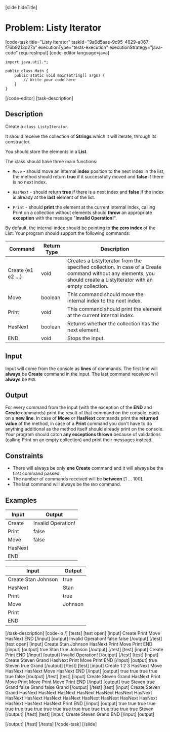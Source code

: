 [slide hideTitle]
# Problem: Listy Iterator
[code-task title="Listy Iterator" taskId="9a6d5aae-9c95-4829-a067-f76b9213d27a" executionType="tests-execution" executionStrategy="java-code" requiresInput]
[code-editor language=java]
```
import java.util.*;

public class Main {
    public static void main(String[] args) {
        // Write your code here
    }
}
```
[/code-editor]
[task-description]
## Description
Create a `class ListyIterator`.

It should receive the collection of **Strings** which it will iterate, through its constructor.

You should store the elements in a **List**.

The class should have three main functions:

- `Move` - should move an internal **index** position to the next index in the list, the method should return **true** if it successfully moved and **false** if there is no next index.

- `HasNext` - should return **true** if there is a next index and **false** if the index is already at the **last** element of the list.
- `Print` - should **print** the element at the current internal index, calling Print on a collection without elements should **throw** an appropriate **exception** with the message "**Invalid Operation!**".

By default, the internal index should be pointing to **the zero index** of the List. Your program should support the following commands:

| **Command** | **Return Type** | **Description** |
| --- | --- | --- |
| Create {e1 e2 …} | void | Creates a ListyIterator from the specified collection. In case of a Create command without any elements, you should create a ListyIterator with an empty collection. |
| Move | boolean | This command should move the internal index to the next index. |
| Print | void | This command should print the element at the current internal index. |
| HasNext | boolean | Returns whether the collection has the next element. |
| END | void | Stops the input. |

## Input

Input will come from the console as **lines** of commands. The first line will **always** be **Create** command in the input. The last command received will **always** be `END`.

## Output

For every command from the input (with the exception of the **END** and **Create** commands) print the result of that command on the console, each on a **new line**. In case of **Move** or **HasNext** commands print the **returned value** of the method, in case of a **Print** command you don't have to do anything additional as the method itself should already print on the console. Your program should catch **any exceptions thrown** because of validations (calling Print on an empty collection) and print their messages instead.

## Constraints

- There will always be only **one Create** command and it will always be the first command passed.
- The number of commands received will be **between** [1 ... 100].
- The last command will always be the `END` command.


## Examples
| **Input** | **Output** |
| --- | --- |
| Create | Invalid Operation! |
| Print | false |
| Move | false |
| HasNext |  |
| END |  |

| **Input** | **Output** |
| --- | --- |
| Create Stan Johnson | true |
| HasNext | Stan |
| Print | true |
| Move | Johnson |
| Print |  |
| END |  |

[/task-description]
[code-io /]
[tests]
[test open]
[input]
Create
Print
Move
HasNext
END
[/input]
[output]
Invalid Operation!
false
false
[/output]
[/test]
[test open]
[input]
Create Stan Johnson
HasNext
Print
Move
Print
END
[/input]
[output]
true
Stan
true
Johnson
[/output]
[/test]
[test]
[input]
Create
Print
END
[/input]
[output]
Invalid Operation!
[/output]
[/test]
[test]
[input]
Create Steven Grand
HasNext
Print
Move
Print
END
[/input]
[output]
true
Steven
true
Grand
[/output]
[/test]
[test]
[input]
Create 1 2 3
HasNext
Move
HasNext
HasNext
Move
HasNext
END
[/input]
[output]
true
true
true
true
true
false
[/output]
[/test]
[test]
[input]
Create Steven Grand
HasNext
Print
Move
Print
Move
Print
Move
Print
END
[/input]
[output]
true
Steven
true
Grand
false
Grand
false
Grand
[/output]
[/test]
[test]
[input]
Create Steven Grand
HasNext
HasNext
HasNext
HasNext
HasNext
HasNext
HasNext
HasNext
HasNext
HasNext
HasNext
HasNext
HasNext
HasNext
HasNext
HasNext
HasNext
HasNext
Print
END
[/input]
[output]
true
true
true
true
true
true
true
true
true
true
true
true
true
true
true
true
true
true
Steven
[/output]
[/test]
[test]
[input]
Create Steven Grand
END
[/input]
[output]

[/output]
[/test]
[/tests]
[/code-task]
[/slide]